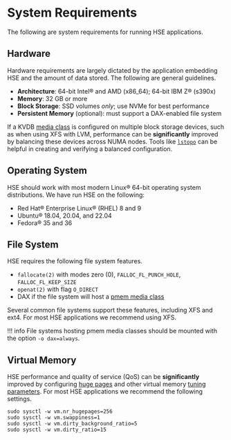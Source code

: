 # System Requirements

The following are system requirements for running HSE applications.


## Hardware

Hardware requirements are largely dictated by the application embedding HSE
and the amount of data stored.  The following are general guidelines.

* **Architecture**: 64-bit Intel&reg; and AMD (x86_64); 64-bit IBM Z&reg; (s390x)
* **Memory**: 32 GB or more
* **Block Storage**: SSD volumes *only*; use NVMe for best performance
* **Persistent Memory** (optional): must support a DAX-enabled file system

If a KVDB [media class](storage.md#media-classes) is configured on multiple
block storage devices, such
as when using XFS with LVM, performance can be **significantly** improved by
balancing these devices across NUMA nodes.
Tools like [`lstopo`](https://linux.die.net/man/1/lstopo) can
be helpful in creating and verifying a balanced configuration.


## Operating System

HSE should work with most modern Linux&reg; 64-bit operating system
distributions.  We have run HSE on the following:

* Red Hat&reg; Enterprise Linux&reg; (RHEL) 8 and 9
* Ubuntu&reg; 18.04, 20.04, and 22.04
* Fedora&reg; 35 and 36


## File System

HSE requires the following file system features.

* `fallocate(2)` with modes zero (0), `FALLOC_FL_PUNCH_HOLE`,
`FALLOC_FL_KEEP_SIZE`
* `openat(2)` with flag `O_DIRECT`
* DAX if the file system will host a [pmem media class](storage.md#media-classes)

Several common file systems support these features, including XFS and ext4.
For most HSE applications we recommend using XFS.

!!! info
    File systems hosting pmem media classes should be mounted with the
    option `-o dax=always`.


## Virtual Memory

HSE performance and quality of service (QoS) can be **significantly**
improved by configuring
[huge pages](https://www.kernel.org/doc/Documentation/vm/hugetlbpage.txt)
and other virtual memory
[tuning parameters](https://www.kernel.org/doc/Documentation/sysctl/vm.txt).
For most HSE applications we recommend the following settings.

```shell
sudo sysctl -w vm.nr_hugepages=256
sudo sysctl -w vm.swappiness=1
sudo sysctl -w vm.dirty_background_ratio=5
sudo sysctl -w vm.dirty_ratio=15
```
